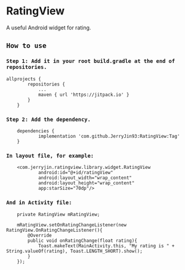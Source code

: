 # RatingView
A useful Android widget for rating.

## `How to use`

### `Step 1: Add it in your root build.gradle at the end of repositories.`

```
allprojects {
		repositories {
			...
			maven { url 'https://jitpack.io' }
		}
	}
```

### `Step 2: Add the dependency.`

```
	dependencies {
	        implementation 'com.github.JerryJin93:RatingView:Tag'
	}

```

### `In layout file, for example:`

```
    <com.jerryjin.ratingview.library.widget.RatingView
            android:id="@+id/ratingView"
            android:layout_width="wrap_content"
            android:layout_height="wrap_content"
            app:starSize="70dp"/>
```
### `And in Activity file:`
```
    private RatingView mRatingView;

    mRatingView.setOnRatingChangeListener(new RatingView.OnRatingChangeListener(){
        @Override
        public void onRatingChange(float rating){
            Toast.makeText(MainActivity.this, "My rating is " + String.valueOf(rating), Toast.LENGTH_SHORT).show();
        }
    });
```